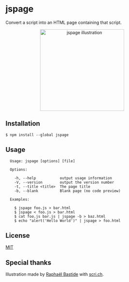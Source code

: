 # jspage

Convert a script into an HTML page containing that script.

<p align="center"><img width="277" height="268" alt="jspage illustration" src="http://scri.ch/n1k.png"></p>

## Installation

```
$ npm install --global jspage
```

## Usage

```
  Usage: jspage [options] [file]

  Options:

    -h, --help           output usage information
    -V, --version        output the version number
    -t, --title <title>  The page title
    -b, --blank          Blank page (no code preview)

  Examples:

    $ jspage foo.js > bar.html
    $ jspage < foo.js > bar.html
    $ cat foo.js bar.js | jspage -b > baz.html
    $ echo "alert('Hello World')" | jspage > foo.html
```

## License

[MIT](http://pierre.mit-license.org/)

## Special thanks

Illustration made by [Raphaël Bastide](http://raphaelbastide.com/) with [scri.ch](http://scri.ch/).
